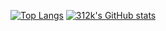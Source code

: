 [![Top Langs](https://github-readme-stats.vercel.app/api/top-langs/?username=312k&show_icons=true&theme=nord)](https://github.com/anuraghazra/github-readme-stats)
[![312k's GitHub stats](https://github-readme-stats.vercel.app/api?username=312k&show_icons=true&theme=nord)](https://github.com/anuraghazra/github-readme-stats)
